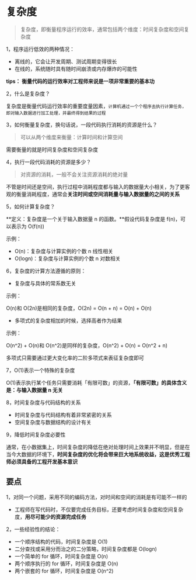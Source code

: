 # 复杂度

> 复杂度，即衡量程序运行的效率，通常包括两个维度：时间复杂度和空间复杂度

1，程序运行低效的两种情况：

- 离线的，它会让开发周期、测试周期变得很长
- 在线的，系统随时具有随时间崩溃或内存爆炸的可能性

**tips： 衡量代码的运行效率对工程师来说是一项非常重要的基本功**

2，什么是复杂度？

复杂度是衡量代码运行效率的重要度量因素，`计算机通过一个个程序去执行计算任务，即对输入数据进行加工处理，并最终得到结果的过程`

3，如何衡量复杂度，换句话说，一段代码执行消耗的资源是什么？

> 可以从两个维度来衡量：计算时间和计算空间

需要衡量的就是时间复杂度和空间复杂度

4，执行一段代码消耗的资源是多少？

> 对资源的消耗，一般不会关注资源消耗的绝对量

不管是时间还是空间，执行过程中消耗程度都与输入的数据量大小相关，为了更客观的衡量消耗程度，通常会**关注时间或空间消耗量与输入数据量的之间的关系**

5，如何计算复杂度？

**定义：复杂度是一个关于输入数据量 n 的函数。**假设代码复杂度是 f(n)，可以表示为 O(f(n))

示例：

- O(n)：复杂度与计算实例的个数 n 线性相关
- O(logn)：复杂度与计算实例的个数 n 对数相关

6，复杂度的计算方法遵循的原则：

- 复杂度与具体的常系数无关

示例：

O(n)和 O(2n)是相同的复杂度，O(2n) = O(n + n) = O(n) + O(n)

- 多项式的复杂度相加的时候，选择高者作为结果

示例：

O(n^2) + O(n)和 O(n^2)是同样的复杂度，O(n^2) + O(n) = O(n^2 + n)

多项式只需要通过更大变化率的二阶多项式来表征复杂度即可

7，O(1)表示一个特殊的复杂度

O(1)表示执行某个任务只需要消耗「有限可数」的资源，**「有限可数」的具体含义是：与输入数据量 n 无关**

8，时间复杂度与代码结构的关系

- 时间复杂度与代码结构有着非常紧密的关系
- 空间复杂度与数据结构的设计有关

9，降低时间复杂度必要性

通常，在小数据集上，时间复杂度的降低在绝对处理时间上效果并不明显，但是在当今大数据的环境下，**时间复杂度的优化将会带来巨大地系统收益，这是优秀工程师必须具备的工程开发基本意识**

## 要点

1，对同一个问题，采用不同的编码方法，对时间和空间的消耗是有可能不一样的

- 工程师在写代码时，不仅要完成任务目标，还要考虑时间复杂度和空间复杂度，**用尽可能少的资源完成任务**

2，一些经验性的结论：

- 一个顺序结构的代码，时间复杂度是 O(1)
- 二分查找或采用分而治之的二分策略，时间复杂度都是 O(logn)
- 一个简单的 for 循环，时间复杂度是 O(n)
- 两个顺序执行的 for 循环，时间复杂度是 O(n)
- 两个嵌套的 for 循环，时间复杂度是 O(n^2)
